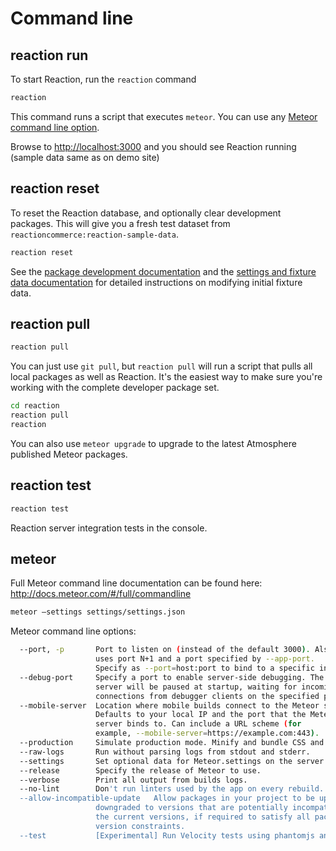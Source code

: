 # Command line

## reaction run

To start Reaction, run the `reaction` command

```js
reaction
```

This command runs a script that executes `meteor`. You can use any [Meteor command line option](http://docs.meteor.com/#/full/meteorhelp).

Browse to [http://localhost:3000](https://localhost:3000) and you should see Reaction running (sample data same as on demo site)

## reaction reset

To reset the Reaction database, and optionally clear development packages. This will give you a fresh test dataset from `reactioncommerce:reaction-sample-data`.

```sh
reaction reset
```

See the [package development documentation](developer/packages/packages.md)  and the [settings and fixture data documentation](developer/architecture/fixtures.md) for detailed instructions on modifying initial fixture data.

## reaction pull

```sh
reaction pull
```

You can just use `git pull`, but `reaction pull` will run a script that pulls all local packages as well as Reaction. It's the easiest way to make sure you're working with the complete developer package set.

```sh
cd reaction
reaction pull
reaction
```

You can also use `meteor upgrade` to upgrade to the latest Atmosphere published Meteor packages.

## reaction test

```sh
reaction test
```

Reaction server integration tests in the console.

## meteor

Full Meteor command line documentation can be found here: http://docs.meteor.com/#/full/commandline

```sh
meteor —settings settings/settings.json
```

Meteor command line options:

```sh
  --port, -p       Port to listen on (instead of the default 3000). Also
                   uses port N+1 and a port specified by --app-port.
                   Specify as --port=host:port to bind to a specific interface.
  --debug-port     Specify a port to enable server-side debugging. The
                   server will be paused at startup, waiting for incoming
                   connections from debugger clients on the specified port.
  --mobile-server  Location where mobile builds connect to the Meteor server.
                   Defaults to your local IP and the port that the Meteor
                   server binds to. Can include a URL scheme (for
                   example, --mobile-server=https://example.com:443).
  --production     Simulate production mode. Minify and bundle CSS and JS files.
  --raw-logs       Run without parsing logs from stdout and stderr.
  --settings       Set optional data for Meteor.settings on the server.
  --release        Specify the release of Meteor to use.
  --verbose        Print all output from builds logs.
  --no-lint        Don't run linters used by the app on every rebuild.
  --allow-incompatible-update   Allow packages in your project to be upgraded or
                   downgraded to versions that are potentially incompatible with
                   the current versions, if required to satisfy all package
                   version constraints.
  --test           [Experimental] Run Velocity tests using phantomjs and exit.
```
